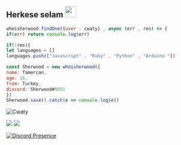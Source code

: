 ## Herkese selam <img src="https://cdn.discordapp.com/emojis/840877248331382836.gif?v=1" width="30px">

```js
whoisherwood.findOne({user : cwaty} , async (err , res) => {
if(err) return console.log(err)

if(!res){
let languages = []
languages.push(["Javascript" , "Ruby" , "Python" , "Arduino "])

const Sherwood = new whoisherwood({
name: Tamercan,
age: 16,
from: Turkey,
discord: Sherwood#0001
})
Sherwood.save().catch(e => console.log(e))
```

<img src="https://komarev.com/ghpvc/?username=Cwaty&label=Ziyaretçi%20Sayısı&color=3bb94e" alt="Cwaty"/>
<link rel="stylesheet" href="https://maxcdn.bootstrapcdn.com/font-awesome/4.4.0/css/font-awesome.min.css">
 
<p align="left">
<a href="https://instagram.com/tamercwn" target"blank_"><img src="https://img.shields.io/badge/INSTAGRAM%20-0e0101.svg?&style=for-the-badge&logo=instagram&logoColor=white"></a>
<a href="https://open.spotify.com/user/tbegsqrmhkkopy8rtuwxr3x0w" target"blank_"><img src="https://img.shields.io/badge/Spotify%20-0e0101.svg?&style=for-the-badge&logo=spotify&logoColor=white"></a>
 

[![Discord Presence](https://lanyard-profile-readme.vercel.app/api/338768594899042304?theme=dark&bg=0e0101&animated=false&hideDiscrim=false&borderRadius=30px)](https://discord.com/users/338768594899042304)


